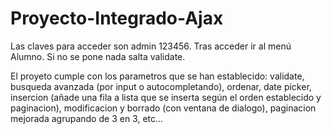 # Proyecto-Integrado-Ajax

Las claves para acceder son admin 123456. Tras acceder ir al menú Alumno. Si no se pone nada salta validate. 

El proyeto cumple con los parametros que se han establecido: validate, busqueda avanzada (por input o autocompletando), ordenar, date picker, insercion (añade una fila a lista que se inserta según el orden establecido y paginacion), modificacion y borrado (con ventana de dialogo), paginacion mejorada agrupando de 3 en 3, etc...

